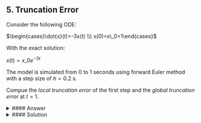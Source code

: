 ## 5. Truncation Error

Consider the following ODE:

$\begin{cases}\dot{x}(t)=-3x(t) \\\ x(0)=x\_0=1\end{cases}$

With the exact solution:

$x(t) = x\_0e^{-3t}$

The model is simulated from 0 to 1 seconds using forward Euler method with a step size of $h=0.2 \text{ s}$.

Compue the *local truncation error* of the first step and the *global truncation error* at $t=1$.

<details>
<summary>
#### Answer
</summary>

Local truncation error of first step: $\tau\_1 = 0.1488$

Global truncation error: $e\_5 = 0.03955$

</details>

<details>
<summary>
#### Solution
</summary>
Euler integration becomes:

$x\_{n+1} = x\_n + h\cdot(-3x\_n)$

This gives:

$x(0.2)=0.4$
$x(0.4) = 0.16$
$x(0.6) = 0.064$
$x(0.8) = 0.0256$
$x(1.0) = 0.01024$

Truncation error at $t=0$ is the difference between the exact and the calculated value at $t=0.2$:

$\tau\_1 = \|\hat{x}(0.2)-x(0.2)\| = 0.4 - 1\cdot e^{-3\cdot 0.2} = 0.1488$

Global truncation error is the difference between the exact and the calculated value at $t=1$:

$e\_5 = \|\hat{x}(0.2)-x(0.2)\| = 0.01024 - 1\cdot e^{-3\cdot 1} = 0.03955$

</details>
